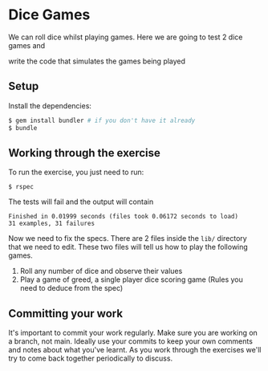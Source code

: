 # Dice Games

We can roll dice whilst playing games. Here we are going to test 2 dice games and

write the code that simulates the games being played


## Setup

Install the dependencies:

```bash
$ gem install bundler # if you don't have it already
$ bundle
```

## Working through the exercise

To run the exercise, you just need to run:

```
$ rspec
```

The tests will fail and the output will contain

```
Finished in 0.01999 seconds (files took 0.06172 seconds to load)
31 examples, 31 failures
```

Now we need to fix the specs. There are 2 files inside the `lib/` directory that we need to edit.
These two files will tell us how to play the following games.

1. Roll any number of dice and observe their values
2. Play a game of greed, a single player dice scoring game (Rules you need to deduce from the spec)

## Committing your work

It's important to commit your work regularly. Make sure you are working on a
branch, not main. Ideally use your commits to keep your own
comments and notes about what you've learnt. As you work through the exercises
we'll try to come back together periodically to discuss.
